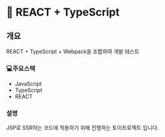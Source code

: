 # 📖 REACT + TypeScript
## 개요
REACT + TypeScript + Webpack을 조합하여 개발 테스트
### 💻주요스택
 - JavaScript
 - TypeScript
 - REACT

### 설명
JSP로 SSR하는 코드에 적용하기 위해 진행하는 토이프로젝트 입니다.